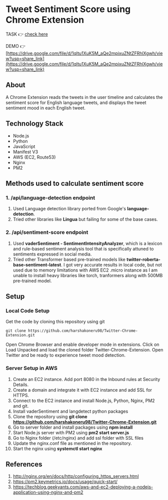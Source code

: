 # Tweet Sentiment Score using Chrome Extension

TASK 👉  [check here](https://github.com/harshakoneru98/Twitter-Chrome-Extension/blob/main/task.md)

DEMO 👉  [https://drive.google.com/file/d/1qltu1XuK5M_aQe2mpixuZNtZFRhlXgwh/view?usp=share_link](https://drive.google.com/file/d/1qltu1XuK5M_aQe2mpixuZNtZFRhlXgwh/view?usp=share_link)

## About
A Chrome Extension reads the tweets in the user timeline and calculates the sentiment score for English language tweets, and displays the tweet sentiment mood in each English tweet.

## Technology Stack
- Node.js
- Python
- JavaScript
- Manifest V3
- AWS (EC2, Route53)
- Nginx
- PM2

## Methods used to calculate sentiment score
### 1. /api/language-detection endpoint
1. Used Language detection library ported from Google's **language-detection**.
2. Tried other libraries like **Lingua** but failing for some of the base cases.

### 2. /api/sentiment-score endpoint
1. Used **vaderSentiment - SentimentIntensityAnalyzer**, which is a lexicon and rule-based sentiment analysis tool that is specifically attuned to sentiments expressed in social media.
2. Tried other Transformer based pre-trained models like **twitter-roberta-base-sentiment-latest**. I got very accurate results in local code, but not used due to memory limitations with AWS EC2 .micro instance as I am unable to install heavy libraries like torch, tranformers along with 500MB pre-trained model.

## Setup
### Local Code Setup
Get the code by cloning this repository using git
```
git clone https://github.com/harshakoneru98/Twitter-Chrome-Extension.git
```
Open Chrome Browser and enable developer mode in extensions. Click on Load Unpacked and load the cloned folder Twitter-Chrome-Extension. Open Twitter and be ready to experience tweet mood detection.

### Server Setup in AWS
1. Create an EC2 instance. Add port 8080 in the Inbound rules at Security Details.
2. Create a domain and integrate it with EC2 instance and add SSL for HTTPS.
3. Connect to the EC2 instance and install Node.js, Python, Nginx, PM2 and git.
4. Install vaderSentiment and langdetect python packages
5. Clone the repository using **git clone https://github.com/harshakoneru98/Twitter-Chrome-Extension.git**
6. Go to server folder and install packages using **npm install**
7. Start Node.js server with PM2 using **pm2 start server.js**
8. Go to Nginx folder (/etc/nginx) and add ssl folder with SSL files
9. Update the nginx.conf file as mentioned in the repository.
10. Start the nginx using **systemctl start nginx**

## References
1. http://nginx.org/en/docs/http/configuring_https_servers.html
2. https://pm2.keymetrics.io/docs/usage/quick-start/
3. https://techblog.geekyants.com/aws-and-ec2-deploying-a-nodejs-application-using-nginx-and-pm2
